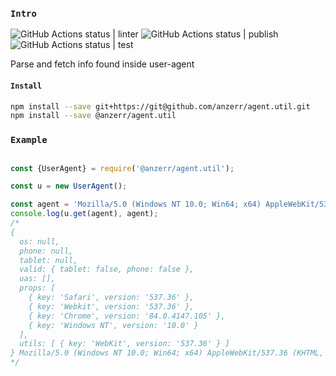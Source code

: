 
### `Intro`
![GitHub Actions status | linter](https://github.com/anzerr/agent.util/workflows/linter/badge.svg)
![GitHub Actions status | publish](https://github.com/anzerr/agent.util/workflows/publish/badge.svg)
![GitHub Actions status | test](https://github.com/anzerr/agent.util/workflows/test/badge.svg)

Parse and fetch info found inside user-agent

#### `Install`
``` bash
npm install --save git+https://git@github.com/anzerr/agent.util.git
npm install --save @anzerr/agent.util
```

### `Example`
``` javascript

const {UserAgent} = require('@anzerr/agent.util');

const u = new UserAgent();

const agent = 'Mozilla/5.0 (Windows NT 10.0; Win64; x64) AppleWebKit/537.36 (KHTML, like Gecko) Chrome/84.0.4147.105 Safari/537.36';
console.log(u.get(agent), agent);
/*
{
  os: null,
  phone: null,
  tablet: null,
  valid: { tablet: false, phone: false },
  uas: [],
  props: [
    { key: 'Safari', version: '537.36' },
    { key: 'Webkit', version: '537.36' },
    { key: 'Chrome', version: '84.0.4147.105' },
    { key: 'Windows NT', version: '10.0' }
  ],
  utils: [ { key: 'WebKit', version: '537.36' } ]
} Mozilla/5.0 (Windows NT 10.0; Win64; x64) AppleWebKit/537.36 (KHTML, like Gecko) Chrome/84.0.4147.105 Safari/537.36
*/

```